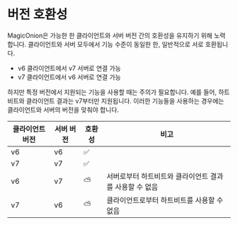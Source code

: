 # 버전 호환성

MagicOnion은 가능한 한 클라이언트와 서버 버전 간의 호환성을 유지하기 위해 노력합니다. 클라이언트와 서버 모두에서 기능 수준이 동일한 한, 일반적으로 서로 호환됩니다.

- v6 클라이언트에서 v7 서버로 연결 가능
- v7 클라이언트에서 v6 서버로 연결 가능

하지만 특정 버전에서 지원되는 기능을 사용할 때는 주의가 필요합니다. 예를 들어, 하트비트와 클라이언트 결과는 v7부터만 지원됩니다. 이러한 기능들을 사용하는 경우에는 클라이언트와 서버의 버전을 맞춰야 합니다.

| 클라이언트 버전 | 서버 버전 | 호환성 | 비고 |
|----------------------|------------------|--------| ------|
| v6                   | v6               | ✅      | |
| v7                   | v7               | ✅      | |
| v6                   | v7               | ⛅      | 서버로부터 하트비트와 클라이언트 결과를 사용할 수 없음 |
| v7                   | v6               | ⛅      | 클라이언트로부터 하트비트를 사용할 수 없음 |
